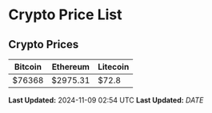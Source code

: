 # Crypto Price List

## Crypto Prices
| Bitcoin | Ethereum | Litecoin |
| ------- | -------- | -------- |
| $76368 | $2975.31 | $72.8 |
**Last Updated:** 2024-11-09 02:54 UTC
**Last Updated:** $DATE$
